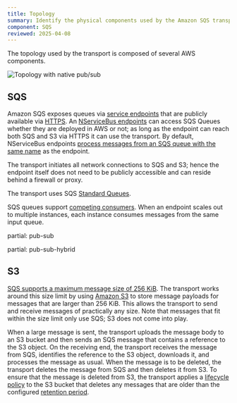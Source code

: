 ```yaml
---
title: Topology
summary: Identify the physical components used by the Amazon SQS transport and how they interact
component: SQS
reviewed: 2025-04-08
---
```


The topology used by the transport is composed of several AWS components.

![Topology with native pub/sub](topology-native-pub-sub.png)

## SQS

Amazon SQS exposes queues via [service endpoints](https://docs.aws.amazon.com/general/latest/gr/sqs-service.html#sqs_region) that are publicly available via [HTTPS](https://en.wikipedia.org/wiki/HTTPS). An [NServiceBus endpoints](/nservicebus/concepts/glossary.md#endpoint) can access SQS Queues whether they are deployed in AWS or not; as long as the endpoint can reach both SQS and S3 via HTTPS it can use the transport. By default, NServiceBus endpoints [process messages from an SQS queue with the same name](/nservicebus/endpoints/specify-endpoint-name.md#input-queue) as the endpoint.

The transport initiates all network connections to SQS and S3; hence the endpoint itself does not need to be publicly accessible and can reside behind a firewall or proxy.

The transport uses SQS [Standard Queues](https://docs.aws.amazon.com/AWSSimpleQueueService/latest/SQSDeveloperGuide/standard-queues.html).

SQS queues support [competing consumers](https://www.enterpriseintegrationpatterns.com/patterns/messaging/CompetingConsumers.html). When an endpoint scales out to multiple instances, each instance consumes messages from the same input queue.

partial: pub-sub

partial: pub-sub-hybrid

## S3

[SQS supports a maximum message size of 256 KiB](https://docs.aws.amazon.com/AWSSimpleQueueService/latest/SQSDeveloperGuide/quotas-messages.html). The transport works around this size limit by using [Amazon S3](https://docs.aws.amazon.com/AmazonS3/latest/dev/Welcome.html) to store message payloads for messages that are larger than 256 KiB. This allows the transport to send and receive messages of practically any size. Note that messages that fit within the size limit only use SQS; S3 does not come into play.

When a large message is sent, the transport uploads the message body to an S3 bucket and then sends an SQS message that contains a reference to the S3 object. On the receiving end, the transport receives the message from SQS, identifies the reference to the S3 object, downloads it, and processes the message as usual. When the message is to be deleted, the transport deletes the message from SQS and then deletes it from S3. To ensure that the message is deleted from S3, the transport applies a [lifecycle policy](https://docs.aws.amazon.com/AmazonS3/latest/dev/object-lifecycle-mgmt.html) to the S3 bucket that deletes any messages that are older than the configured [retention period](/transports/sqs/configuration-options.md#retention-period).
